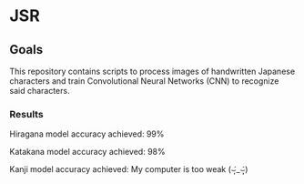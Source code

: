 # JSR

## Goals

This repository contains scripts to process images of handwritten Japanese characters and train Convolutional Neural Networks \(CNN\) to recognize said characters. 

### Results

Hiragana model accuracy achieved: 99%

Katakana model accuracy achieved: 98%

Kanji model accuracy achieved: My computer is too weak \(⌣̩̩́\_⌣̩̩̀\)

